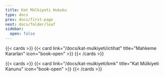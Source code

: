 ```yaml
---
title: Kat Mülkiyeti Hukuku
type: docs
prev: docs/first-page
next: docs/folder/leaf
sidebar:
  open: false
---
```


{{< cards >}}
{{< card link="/docs/kat-mulkiyeti/ictihat" title="Mahkeme Kararları" icon="book-open" >}}
{{< /cards >}}

{{< cards >}}
{{< card link="/docs/kat-mulkiyeti/kmk" title="Kat Mülkiyeti Kanunu" icon="book-open" >}}
{{< /cards >}}
